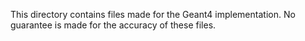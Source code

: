 This directory contains files made for the Geant4 implementation. 
No guarantee is made for the accuracy of these files.